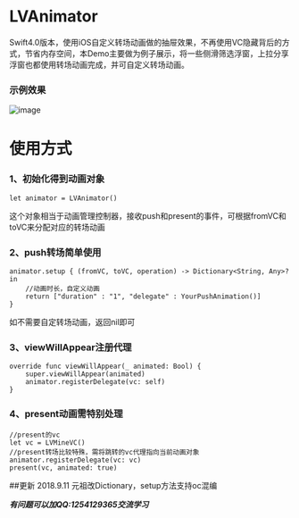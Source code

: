 # LVAnimator

Swift4.0版本，使用iOS自定义转场动画做的抽屉效果，不再使用VC隐藏背后的方式，节省内存空间，本Demo主要做为例子展示，将一些侧滑筛选浮窗，上拉分享浮窗也都使用转场动画完成，并可自定义转场动画。

### 示例效果

![image](https://raw.githubusercontent.com/grvlv/LVAnimator/master/Example.gif)

# 使用方式
### 1、初始化得到动画对象
```
let animator = LVAnimator()
```
这个对象相当于动画管理控制器，接收push和present的事件，可根据fromVC和toVC来分配对应的转场动画

### 2、push转场简单使用
```
animator.setup { (fromVC, toVC, operation) -> Dictionary<String, Any>? in
    //动画时长，自定义动画
    return ["duration" : "1", "delegate" : YourPushAnimation()]
}
```
如不需要自定转场动画，返回nil即可

### 3、viewWillAppear注册代理
```
override func viewWillAppear(_ animated: Bool) {
    super.viewWillAppear(animated)
    animator.registerDelegate(vc: self)
}
```

### 4、present动画需特别处理
```
//present的vc
let vc = LVMineVC()
//present转场比较特殊，需将跳转的vc代理指向当前动画对象
animator.registerDelegate(vc: vc)
present(vc, animated: true)
```

##更新
2018.9.11 元祖改Dictionary，setup方法支持oc混编

***有问题可以加QQ:1254129365交流学习***
